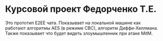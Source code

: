 <h1>Курсовой проект Федорченко Т.Е.</h1>
Это прототип E2EE чата. Показывает на локальной машине как работают алгоритмы AES (в режиме CBC), алгоритм Диффи-Хеллмана. Также показывает что будет видеть злоумышленник при атаке MitM.

